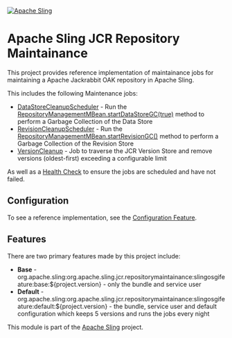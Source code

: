 [![Apache Sling](https://sling.apache.org/res/logos/sling.png)](https://sling.apache.org)

&#32;

# Apache Sling JCR Repository Maintainance

This project provides reference implementation of maintainance jobs for maintaining a Apache Jackrabbit OAK repository in Apache Sling.

This includes the following Maintenance jobs:

- [DataStoreCleanupScheduler](src/main/java/org/apache/sling/repositorymaintainance/internal/DataStoreCleanupScheduler.java) - Run the [RepositoryManagementMBean.startDataStoreGC(true)](https://jackrabbit.apache.org/oak/docs/apidocs/org/apache/jackrabbit/oak/api/jmx/RepositoryManagementMBean.html#startDataStoreGC-boolean-) method to perform a Garbage Collection of the Data Store
- [RevisionCleanupScheduler](src/main/java/org/apache/sling/repositorymaintainance/internal/RevisionCleanupScheduler.java) - Run the [RepositoryManagementMBean.startRevisionGC()](https://jackrabbit.apache.org/oak/docs/apidocs/org/apache/jackrabbit/oak/api/jmx/RepositoryManagementMBean.html#startRevisionGC--) method to perform a Garbage Collection of the Revision Store
- [VersionCleanup](src/main/java/org/apache/sling/repositorymaintainance/internal/VersionCleanup.java) - Job to traverse the JCR Version Store
  and remove versions (oldest-first) exceeding a configurable limit

As well as a [Health Check](src/main/java/org/apache/sling/repositorymaintainance/internal/RepositoryMaintenanceHealthCheck.java) to ensure the jobs are scheduled and have not failed.

## Configuration

To see a reference implementation, see the [Configuration Feature](src/main/features/configuration.json).

## Features

There are two primary features made by this project include:

- **Base** - org.apache.sling:org.apache.sling.jcr.repositorymaintainance:slingosgifeature:base:${project.version} - only the bundle and service user
- **Default** - org.apache.sling:org.apache.sling.jcr.repositorymaintainance:slingosgifeature:default:${project.version} - the bundle, service user and default configuration which keeps 5 versions and runs the jobs every night

This module is part of the [Apache Sling](https://sling.apache.org) project.

